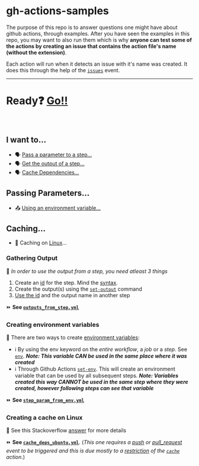# gh-actions-samples

The purpose of this repo is to answer questions one might have about github actions, through examples. After you have seen the examples in this repo, you may want to also run them which is why **anyone can test some of the actions by creating an issue that contains the action file's name (without the extension)**.

Each action will run when it detects an issue with it's name was created. It does this through the help of the [`issues`](https://help.github.com/en/actions/automating-your-workflow-with-github-actions/events-that-trigger-workflows#issues-event-issues) event.

---

# Ready:question: [Go:bangbang:](#i-want-to)
<br/>

## I want to...
- :speaking_head: [Pass a parameter to a step...](#passing-parameters)
- :speaking_head: [Get the output of a step...](#gathering-output)
- :speaking_head: [Cache Dependencies...](#caching)

## Passing Parameters...
- :outbox_tray: [Using an environment variable...](https://github.com/smac89/gh-actions-samples#creating-environment-variables)

## Caching...
- :open_file_folder: Caching on [Linux](#creating-a-cache-on-linux)...

### Gathering Output
:speech_balloon: _In order to use the output from a step, you need atleast 3 things_
1. Create an [id](https://help.github.com/en/actions/automating-your-workflow-with-github-actions/workflow-syntax-for-github-actions#jobsjob_idstepsid) for the step. Mind the [syntax](https://help.github.com/en/actions/automating-your-workflow-with-github-actions/metadata-syntax-for-github-actions#outputsoutput_id).
2. Create the output(s) using the [`set-output`](https://help.github.com/en/actions/automating-your-workflow-with-github-actions/development-tools-for-github-actions#set-an-output-parameter-set-output) command
3. [Use the id](https://help.github.com/en/actions/automating-your-workflow-with-github-actions/contexts-and-expression-syntax-for-github-actions#steps-context) and the output name in another step

:fast_forward: **See [`outputs_from_step.yml`](https://github.com/smac89/gh-actions-samples/blob/7f2c8c62158a5eeb7df4e187d9d3af3950185276/.github/workflows/outputs_from_step.yml#L20)**

### Creating environment variables
:speech_balloon: There are two ways to create [environment variables](https://help.github.com/en/actions/automating-your-workflow-with-github-actions/using-environment-variables#about-environment-variables):

- :information_source: By using the env keyword on the _entire workflow_, a _job_ or a _step_. See [`env`](https://help.github.com/en/actions/automating-your-workflow-with-github-actions/workflow-syntax-for-github-actions#env). ***Note: This variable CAN be used in the same place where it was created***
- :information_source: Through Github Actions [`set-env`](https://help.github.com/en/actions/automating-your-workflow-with-github-actions/development-tools-for-github-actions#set-an-environment-variable-set-env). This will create an environment variable that can be used by all subsequent steps. ***Note: Variables created this way CANNOT be used in the same step where they were created, however following steps can see that variable***

:fast_forward: **See [`step_param_from_env.yml`](https://github.com/smac89/gh-actions-samples/blob/898cfc848d9a0aa073416ea615ce880ed7488c0e/.github/workflows/step_param_from_env.yml#L17)**

### Creating a cache on Linux
:speech_balloon: See this Stackoverflow [answer](https://stackoverflow.com/a/59277514/2089675) for more details

:fast_forward: **See [`cache_deps_ubuntu.yml`](https://github.com/smac89/gh-actions-samples/blob/7cc8c2d185e73b66fb75dcb50d92aff923c5983c/.github/workflows/cache_deps_ubuntu.yml)**. (_This one requires a [push](https://help.github.com/en/actions/automating-your-workflow-with-github-actions/events-that-trigger-workflows#push-event-push) or [pull_request](https://help.github.com/en/actions/automating-your-workflow-with-github-actions/events-that-trigger-workflows#pull-request-event-pull_request) event to be triggered and this is due mostly to a [restriction](https://help.github.com/en/actions/automating-your-workflow-with-github-actions/caching-dependencies-to-speed-up-workflows#restrictions-for-accessing-a-cache) of the [`cache`](https://github.com/actions/cache) action_.)
